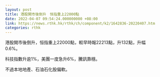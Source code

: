 ```yaml
---
layout: post
title: 港股開市後倒升　恒指重上22000點
date: 2022-04-07 09:54:24.000000000 +08:00
link: https://news.rthk.hk/rthk/ch/component/k2/1642836-20220407.htm
categories: rthk
---
```


港股開市後倒升，恒指重上22000點，較早時報22213點，升132點，升幅0.6%。

科技指數升逾1%，美團一度急升6%，騰訊靠穩。

不過本地地產、石油石化股偏軟。
